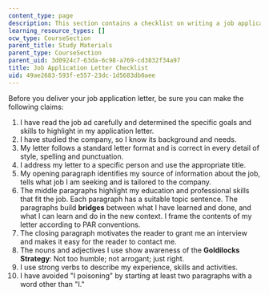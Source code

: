 ```yaml
---
content_type: page
description: This section contains a checklist on writing a job application letter.
learning_resource_types: []
ocw_type: CourseSection
parent_title: Study Materials
parent_type: CourseSection
parent_uid: 3d0924c7-63da-6c98-a769-cd3832f34a97
title: Job Application Letter Checklist
uid: 49ae2683-593f-e557-23dc-1d5683db0aee
---
```


Before you deliver your job application letter, be sure you can make the following claims:

1.  I have read the job ad carefully and determined the specific goals and skills to highlight in my application letter.
2.  I have studied the company, so I know its background and needs.
3.  My letter follows a standard letter format and is correct in every detail of style, spelling and punctuation.
4.  I address my letter to a specific person and use the appropriate title.
5.  My opening paragraph identifies my source of information about the job, tells what job I am seeking and is tailored to the company.
6.  The middle paragraphs highlight my education and professional skills that fit the job. Each paragraph has a suitable topic sentence. The paragraphs build **bridges** between what I have learned and done, and what I can learn and do in the new context. I frame the contents of my letter according to PAR conventions.
7.  The closing paragraph motivates the reader to grant me an interview and makes it easy for the reader to contact me.
8.  The nouns and adjectives I use show awareness of the **Goldilocks Strategy**: Not too humble; not arrogant; just right.
9.  I use strong verbs to describe my experience, skills and activities.
10.  I have avoided "I poisoning" by starting at least two paragraphs with a word other than "I."